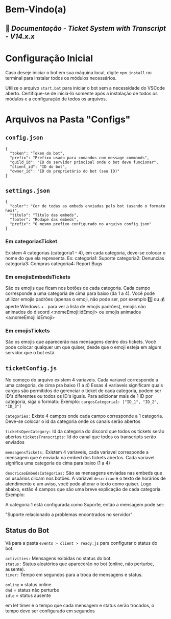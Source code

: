 # Bem-Vindo(a)
## 👑 _Documentação - Ticket System with Transcript - V14.x.x_

# Configuração Inicial

Caso deseje iniciar o bot em sua máquina local, digite `npm install` no terminal para instalar todos os módulos necessários.

Utilize o arquivo `start.bat` para iniciar o bot sem a necessidade do VSCode aberto. Certifique-se de iniciá-lo somente após a instalação de todos os módulos e a configuração de todos os arquivos.

# Arquivos na Pasta "Configs"

## `config.json`

```
{
  "token": "Token do bot",
  "prefix": "Prefixo usado para comandos com message commands",
  "guild_id": "ID do servidor principal onde o bot deve funcionar",
  "client_id": "ID do bot",
  "owner_id": "ID do proprietário do bot (seu ID)"
}
```

## `settings.json`

```
{
  "color": "Cor de todas as embeds enviadas pelo bot (usando o formato hex)",
  "titulo": "Título das embeds",
  "footer": "Rodapé das embeds",
  "prefix": "O mesmo prefixo configurado no arquivo config.json"
}
```

### Em categoriasTicket

Existem 4 categorias (categoria1 - 4), em cada categoria, deve-se colocar o nome do que ela representa. Ex:
categoria1: Suporte
categoria2: Denuncias
categoria3: Compras
categoria4: Report Bugs

### Em emojisEmbedsTickets

São os emojis que ficam nos botões de cada categoria. Cada campo corresponde a uma categoria de cima para baixo (da 1 a 4). Você pode utilizar emojis padrões (apenas o emoji, não pode ser, por exemplo :one: ou :moneybag: aperte Windows + . para ver a lista de emojis padrões), emojis não animados do discord <:nomeEmoji:idEmoji> ou emojis animados <a:nomeEmoji:idEmoji>

### Em emojisTickets

São os emojis que aparecerão nas mensagens dentro dos tickets. Você pode colocar qualquer um que quiser, desde que o emoji esteja em algum servidor que o bot está.

## `ticketConfig.js`

No começo do arquivo existem 4 variaveis. Cada variavel corresponde a uma categoria, de cima pra baixo (1 a 4)
Essas 4 variaveis significam quais cargos são permitidos de gerenciar o ticket de cada categoria, podem ser ID's diferentes ou todos os ID's iguais. Para adicionar mais de 1 ID por categoria, siga o formato: 
Exemplo: `cargosCategoria1: ["ID_1", "ID_2", "ID_3"]`

`categories:` Existe 4 campos onde cada campo corresponde a 1 categoria. Deve-se colocar o id da categoria onde os canais serão abertos

`ticketsOpenCategory:` Id da categoria do discord que todos os tickets serão abertos
`ticketsTranscripts:` Id do canal que todos os transcripts serão enviados

`mensagensTickets:` Existem 4 variaveis, cada variavel corresponde a mensagem que é enviada na embed dos tickets abertos. Cada variavel significa uma categoria de cima para baixo (1 a 4)

`descricaoEmbedsCategorias:` São as mensagens enviadas nas embeds que os usuários clicam nos botões. A variavel `descricao` é o texto de horários de atendimento e um aviso, você pode alterar o texto como quiser.
Logo abaixo, estão 4 campos que são uma breve explicação de cada categoria. Exemplo:

A categoria 1 está configurada como Suporte, então a mensagem pode ser:

"Suporte relacionado a problemas encontrados no servidor"

## Status do Bot

Vá para a pasta `events > client > ready.js` para configurar o status do bot.

`activities:` Mensagens exibidas no status do bot.<br>
`status:` Status aleatórios que aparecerão no bot (online, não perturbe, ausente).<br>
`timer:` Tempo em segundos para a troca de mensagens e status.<br>

`online` = status online<br>
`dnd` = status não perturbe<br>
`idle` = status ausente<br>

em let timer é o tempo que cada mensagem e status serão trocados, o tempo deve ser configurado em segundos